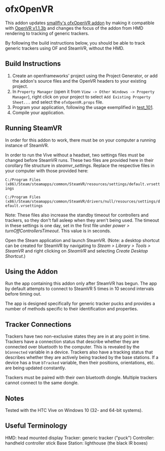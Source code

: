 ofxOpenVR 
====================

This addon updates [smallfly's ofxOpenVR addon](https://github.com/smallfly/ofxOpenVR) by making it compatible with [OpenVR v1.1.3b](https://github.com/bensnell/OpenVR/tree/ofxOpenVR_v1.1.3b) and changes the focus of the addon from HMD rendering to tracking of generic trackers.

By following the build instructions below, you should be able to track generic trackers using OF and SteamVR, without the HMD.

## Build Instructions

1. Create an openframeworks' project using the Project Generator, or add the addon's source files and the OpenVR headers to your existing project.
2. In `Property Manager` (open it from `View -> Other Windows -> Property Manager`), right click on your project to select `Add Existing Property Sheet...` and select the `ofxOpenVR.props` file.
3. Program your application, following the usage exemplified in [test_101](https://github.com/bensnell/ofxOpenVR/tree/master/test_101/src).
4. Compile your application.

## Running SteamVR

In order for this addon to work, there must be on your computer a running instance of SteamVR. 

In order to run the Vive without a headset, two settings files must be changed before SteamVR runs. These two files are provided here in their corollary file structure in *steamvr_settings*. Replace the respective files in your computer with those provided here:

`C:/Program Files (x86)/Steam/steamapps/common/SteamVR/resources/settings/default.vrsettings`

`C:/Program Files (x86)/Steam/steamapps/common/SteamVR/drivers/null/resources/settings/default.vrsettings`

Note: These files also increase the standby timeout for controllers and trackers, so they don't fall asleep when they aren't being used. The timeout in these settings is one day, set in the first file under *power > turnOffControllersTimeout*. This value is in seconds.

Open the Steam application and launch SteamVR. (Note: a desktop shortcut can be created for SteamVR by navigating to *Steam > Library > Tools > SteamVR* and right clicking on *SteamVR* and selecting *Create Desktop Shortcut*.)

## Using the Addon

Run the app containing this addon only after SteamVR has begun. The app by default attempts to connect to SteamVR 5 times in 10 second intervals before timing out.

The app is designed specifically for generic tracker pucks and provides a number of methods specific to their identification and properties.

## Tracker Connections

Trackers have two non-exclusive states they are in at any point in time. Trackers have a connection status that describe whether they are connected over bluetooth to the computer. This is revealed by the `bConnected` variable in a device. Trackers also have a tracking status that describes whether they are actively being tracked by the base stations. If a device has a true `bTracked` variable, then their positions, orientations, etc. are being updated constantly.

Trackers must be paired with their own bluetooth dongle. Multiple trackers cannot connect to the same dongle.

## Notes

Tested with the HTC Vive on Windows 10 (32- and 64-bit systems).

## Useful Terminology

HMD: head mounted display
Tracker: generic tracker ("puck")
Controller: handheld controller stick
Base Station: lighthouse (the black IR boxes)
